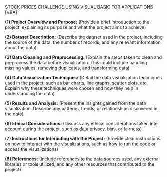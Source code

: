 STOCK PRICES CHALLENGE USING VISUAL BASIC FOR APPLICATIONS [VBA]

**(1) Project Overview and Purpose:**
(Provide a brief introduction to the project, explaining its purpose and what the project aims to achieve)


**(2) Dataset Description:**
(Describe the dataset used in the project, including the source of the data, the number of records, and any relevant information about the data)


**(3) Data Cleaning and Preprocessing:**
(Explain the steps taken to clean and preprocess the data before visualization. This could include handling missing values, removing duplicates, and transforming data)


**(4) Data Visualization Techniques:**
(Detail the data visualization techniques used in the project, such as bar charts, line graphs, scatter plots, etc. Explain why these techniques were chosen and how they help in understanding the data)


**(5) Results and Analysis:**
(Present the insights gained from the data visualization. Describe any patterns, trends, or relationships discovered in the data)


**(6) Ethical Considerations:**
(Discuss any ethical considerations taken into account during the project, such as data privacy, bias, or fairness)


**(7) Instructions for Interacting with the Project:**
(Provide clear instructions on how to interact with the visualizations, such as how to run the code or access the visualizations)


**(8) References:**
(Include references to the data sources used, any external libraries or tools utilized, and any other resources that contributed to the project)
